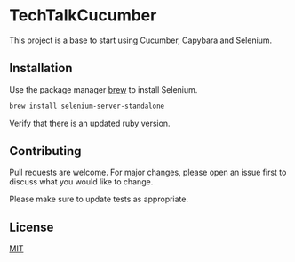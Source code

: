 # TechTalkCucumber

This project is a base to start using Cucumber, Capybara and Selenium.

## Installation

Use the package manager [brew](https://brew.sh/) to install Selenium.

```bash
brew install selenium-server-standalone
```

Verify that there is an updated ruby version.

## Contributing
Pull requests are welcome. For major changes, please open an issue first to discuss what you would like to change.

Please make sure to update tests as appropriate.

## License
[MIT](https://choosealicense.com/licenses/mit/)
